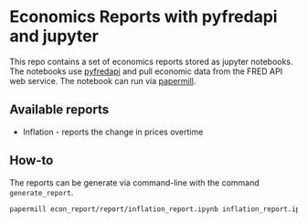 # Economics Reports with pyfredapi and jupyter

This repo contains a set of economics reports stored as jupyter notebooks. The notebooks use [pyfredapi](https://github.com/gw-moore/pyfredapi) and pull economic data from the FRED API web service. The notebook can run via [papermill](https://papermill.readthedocs.io/en/latest/).

## Available reports

- Inflation - reports the change in prices overtime

## How-to

The reports can be generate via command-line with the command `generate_report`.

```bash
papermill econ_report/report/inflation_report.ipynb inflation_report.ipynb
```
